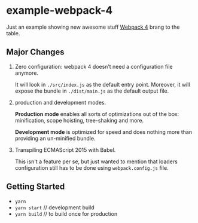 # example-webpack-4

Just an example showing new awesome stuff [Webpack 4](https://github.com/webpack/webpack/releases/tag/v4.0.0) brang to the table.

## Major Changes

1. Zero configuration: webpack 4 doesn’t need a configuration file anymore.

    It will look in `./src/index.js` as the default entry point. Moreover, it will expose the bundle in `./dist/main.js` as the default output file.

1. production and development modes.

    **Production mode** enables all sorts of optimizations out of the box: minification, scope hoisting, tree-shaking and more.

    **Development mode** is optimized for speed and does nothing more than providing an un-minified bundle.

1. Transpiling ECMAScript 2015 with Babel.

    This isn't a feature per se, but just wanted to mention that loaders configuration still has to be done using `webpack.config.js` file.


## Getting Started

- `yarn`
- `yarn start` // development build
- `yarn build` // to build once for production
